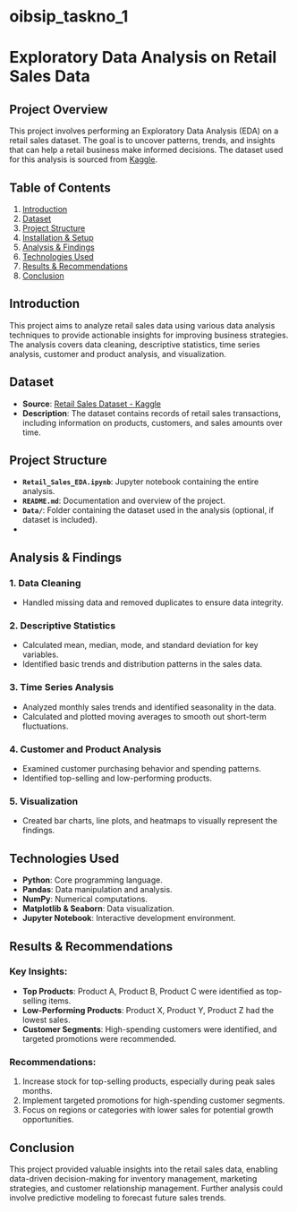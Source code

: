 # oibsip_taskno_1
# Exploratory Data Analysis on Retail Sales Data

## Project Overview

This project involves performing an Exploratory Data Analysis (EDA) on a retail sales dataset. The goal is to uncover patterns, trends, and insights that can help a retail business make informed decisions. The dataset used for this analysis is sourced from [Kaggle](https://www.kaggle.com/datasets/mohammadtalib786/retail-sales-dataset).

## Table of Contents

1. [Introduction](#introduction)
2. [Dataset](#dataset)
3. [Project Structure](#project-structure)
4. [Installation & Setup](#installation--setup)
5. [Analysis & Findings](#analysis--findings)
6. [Technologies Used](#technologies-used)
7. [Results & Recommendations](#results--recommendations)
8. [Conclusion](#conclusion)

## Introduction

This project aims to analyze retail sales data using various data analysis techniques to provide actionable insights for improving business strategies. The analysis covers data cleaning, descriptive statistics, time series analysis, customer and product analysis, and visualization.

## Dataset

- **Source**: [Retail Sales Dataset - Kaggle](https://www.kaggle.com/datasets/mohammadtalib786/retail-sales-dataset)
- **Description**: The dataset contains records of retail sales transactions, including information on products, customers, and sales amounts over time.

## Project Structure

- **`Retail_Sales_EDA.ipynb`**: Jupyter notebook containing the entire analysis.
- **`README.md`**: Documentation and overview of the project.
- **`Data/`**: Folder containing the dataset used in the analysis (optional, if dataset is included).
- 
## Analysis & Findings

### 1. Data Cleaning
- Handled missing data and removed duplicates to ensure data integrity.

### 2. Descriptive Statistics
- Calculated mean, median, mode, and standard deviation for key variables.
- Identified basic trends and distribution patterns in the sales data.

### 3. Time Series Analysis
- Analyzed monthly sales trends and identified seasonality in the data.
- Calculated and plotted moving averages to smooth out short-term fluctuations.

### 4. Customer and Product Analysis
- Examined customer purchasing behavior and spending patterns.
- Identified top-selling and low-performing products.

### 5. Visualization
- Created bar charts, line plots, and heatmaps to visually represent the findings.

## Technologies Used

- **Python**: Core programming language.
- **Pandas**: Data manipulation and analysis.
- **NumPy**: Numerical computations.
- **Matplotlib & Seaborn**: Data visualization.
- **Jupyter Notebook**: Interactive development environment.

## Results & Recommendations

### Key Insights:
- **Top Products**: Product A, Product B, Product C were identified as top-selling items.
- **Low-Performing Products**: Product X, Product Y, Product Z had the lowest sales.
- **Customer Segments**: High-spending customers were identified, and targeted promotions were recommended.

### Recommendations:
1. Increase stock for top-selling products, especially during peak sales months.
2. Implement targeted promotions for high-spending customer segments.
3. Focus on regions or categories with lower sales for potential growth opportunities.

## Conclusion

This project provided valuable insights into the retail sales data, enabling data-driven decision-making for inventory management, marketing strategies, and customer relationship management. Further analysis could involve predictive modeling to forecast future sales trends.

